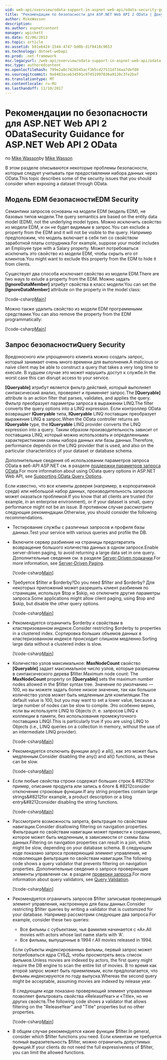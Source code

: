 ```yaml
---
uid: web-api/overview/odata-support-in-aspnet-web-api/odata-security-guidance
title: "Рекомендации по безопасности для ASP.NET Web API 2 OData | Документы Microsoft"
author: MikeWasson
description: 
ms.author: aspnetcontent
manager: wpickett
ms.date: 02/06/2013
ms.topic: article
ms.assetid: b91e6424-1544-4747-bd0b-d1f8418c9653
ms.technology: dotnet-webapi
ms.prod: .net-framework
msc.legacyurl: /web-api/overview/odata-support-in-aspnet-web-api/odata-security-guidance
msc.type: authoredcontent
ms.openlocfilehash: 799e2a0c742b545acf3b5cd27531d734aa7def80
ms.sourcegitcommit: 9a9483aceb34591c97451997036a9120c3fe2baf
ms.translationtype: MT
ms.contentlocale: ru-RU
ms.lasthandoff: 11/10/2017
---
```

<a name="security-guidance-for-aspnet-web-api-2-odata"></a><span data-ttu-id="424ce-102">Рекомендации по безопасности для ASP.NET Web API 2 OData</span><span class="sxs-lookup"><span data-stu-id="424ce-102">Security Guidance for ASP.NET Web API 2 OData</span></span>
====================
<span data-ttu-id="424ce-103">по [Mike Wasson](https://github.com/MikeWasson)</span><span class="sxs-lookup"><span data-stu-id="424ce-103">by [Mike Wasson](https://github.com/MikeWasson)</span></span>

<span data-ttu-id="424ce-104">В этом разделе описываются некоторые проблемы безопасности, которые следует учитывать при предоставлении набора данных через OData.</span><span class="sxs-lookup"><span data-stu-id="424ce-104">This topic describes some of the security issues that you should consider when exposing a dataset through OData.</span></span>

## <a name="edm-security"></a><span data-ttu-id="424ce-105">Модель EDM безопасности</span><span class="sxs-lookup"><span data-stu-id="424ce-105">EDM Security</span></span>

<span data-ttu-id="424ce-106">Семантики запросов основаны на модели EDM (модель EDM), не базовых типов модели.</span><span class="sxs-lookup"><span data-stu-id="424ce-106">The query semantics are based on the entity data model (EDM), not the underlying model types.</span></span> <span data-ttu-id="424ce-107">Можно исключить свойство из модели EDM, и он не будет видимым в запрос.</span><span class="sxs-lookup"><span data-stu-id="424ce-107">You can exclude a property from the EDM and it will not be visible to the query.</span></span> <span data-ttu-id="424ce-108">Например предположим, что модель включает в себя тип со свойством заработной платы сотрудника.</span><span class="sxs-lookup"><span data-stu-id="424ce-108">For example, suppose your model includes an Employee type with a Salary property.</span></span> <span data-ttu-id="424ce-109">Может потребоваться исключить это свойство из модели EDM, чтобы скрыть его от клиентов.</span><span class="sxs-lookup"><span data-stu-id="424ce-109">You might want to exclude this property from the EDM to hide it from clients.</span></span>

<span data-ttu-id="424ce-110">Существует два способа исключает свойство из модели EDM.</span><span class="sxs-lookup"><span data-stu-id="424ce-110">There are two ways to exlude a property from the EDM.</span></span> <span data-ttu-id="424ce-111">Можно задать **[IgnoreDataMember]** атрибут свойства в класс модели:</span><span class="sxs-lookup"><span data-stu-id="424ce-111">You can set the **[IgnoreDataMember]** attribute on the property in the model class:</span></span>

[!code-csharp[Main](odata-security-guidance/samples/sample1.cs)]

<span data-ttu-id="424ce-112">Можно также удалить свойство из модели EDM программными средствами.</span><span class="sxs-lookup"><span data-stu-id="424ce-112">You can also remove the property from the EDM programmatically:</span></span>

[!code-csharp[Main](odata-security-guidance/samples/sample2.cs)]

## <a name="query-security"></a><span data-ttu-id="424ce-113">Запрос безопасности</span><span class="sxs-lookup"><span data-stu-id="424ce-113">Query Security</span></span>

<span data-ttu-id="424ce-114">Вредоносного или упрощенного клиента можно создать запрос, который занимает очень много времени для выполнения.</span><span class="sxs-lookup"><span data-stu-id="424ce-114">A malicious or naive client may be able to construct a query that takes a very long time to execute.</span></span> <span data-ttu-id="424ce-115">В худшем случае это может нарушить доступ к службе.</span><span class="sxs-lookup"><span data-stu-id="424ce-115">In the worst case this can disrupt access to your service.</span></span>

<span data-ttu-id="424ce-116">**[Queryable]** атрибут является фильтр действий, который выполняет синтаксический анализ, проверяет и применяет запрос.</span><span class="sxs-lookup"><span data-stu-id="424ce-116">The **[Queryable]** attribute is an action filter that parses, validates, and applies the query.</span></span> <span data-ttu-id="424ce-117">Фильтр преобразует параметры запроса в выражении LINQ.</span><span class="sxs-lookup"><span data-stu-id="424ce-117">The filter converts the query options into a LINQ expression.</span></span> <span data-ttu-id="424ce-118">Если контроллер OData возвращает **IQueryable** типа, **IQueryable** LINQ поставщик преобразует выражение LINQ в запрос.</span><span class="sxs-lookup"><span data-stu-id="424ce-118">When the OData controller returns an **IQueryable** type, the **IQueryable** LINQ provider converts the LINQ expression into a query.</span></span> <span data-ttu-id="424ce-119">Таким образом производительность зависит от поставщика LINQ, который можно использовать и определенными характеристиками схемы набора данных или базы данных.</span><span class="sxs-lookup"><span data-stu-id="424ce-119">Therefore, performance depends on the LINQ provider that is used, and also on the particular characteristics of your dataset or database schema.</span></span>

<span data-ttu-id="424ce-120">Дополнительные сведения об использовании параметров запроса OData в веб-API ASP.NET см. в разделе [поддержки параметров запроса OData](supporting-odata-query-options.md).</span><span class="sxs-lookup"><span data-stu-id="424ce-120">For more information about using OData query options in ASP.NET Web API, see [Supporting OData Query Options](supporting-odata-query-options.md).</span></span>

<span data-ttu-id="424ce-121">Если известно, что все клиенты доверия (например, в корпоративной среде) или небольшой набор данных, производительность запросов может оказаться проблемой.</span><span class="sxs-lookup"><span data-stu-id="424ce-121">If you know that all clients are trusted (for example, in an enterprise environment), or if your dataset is small, query performance might not be an issue.</span></span> <span data-ttu-id="424ce-122">В противном случае рассмотрите следующие рекомендации.</span><span class="sxs-lookup"><span data-stu-id="424ce-122">Otherwise, you should consider the following recommendations.</span></span>

- <span data-ttu-id="424ce-123">Тестирование службы с различных запросов и профиля базы данных.</span><span class="sxs-lookup"><span data-stu-id="424ce-123">Test your service with various queries and profile the DB.</span></span>
- <span data-ttu-id="424ce-124">Включите сервер разбиение на страницы предотвратить возвращение большого количества данных в одном запросе.</span><span class="sxs-lookup"><span data-stu-id="424ce-124">Enable server-driven paging, to avoid returning a large data set in one query.</span></span> <span data-ttu-id="424ce-125">Дополнительные сведения см. в разделе [Server-Driven подкачки](supporting-odata-query-options.md#server-paging).</span><span class="sxs-lookup"><span data-stu-id="424ce-125">For more information, see [Server-Driven Paging](supporting-odata-query-options.md#server-paging).</span></span> 

    [!code-csharp[Main](odata-security-guidance/samples/sample3.cs)]
- <span data-ttu-id="424ce-126">Требуется $filter и $orderby?</span><span class="sxs-lookup"><span data-stu-id="424ce-126">Do you need $filter and $orderby?</span></span> <span data-ttu-id="424ce-127">Для некоторых приложений может разрешить клиент разбиения по страницам, используя $top и $skip, но отключите другие параметры запроса.</span><span class="sxs-lookup"><span data-stu-id="424ce-127">Some applications might allow client paging, using $top and $skip, but disable the other query options.</span></span> 

    [!code-csharp[Main](odata-security-guidance/samples/sample4.cs)]
- <span data-ttu-id="424ce-128">Рекомендуется ограничить $orderby к свойствам в кластеризованном индексе.</span><span class="sxs-lookup"><span data-stu-id="424ce-128">Consider restricting $orderby to properties in a clustered index.</span></span> <span data-ttu-id="424ce-129">Сортировка больших объемов данных в кластеризованном индексе происходит слишком медленно.</span><span class="sxs-lookup"><span data-stu-id="424ce-129">Sorting large data without a clustered index is slow.</span></span> 

    [!code-csharp[Main](odata-security-guidance/samples/sample5.cs)]
- <span data-ttu-id="424ce-130">Количество узлов максимальное: **MaxNodeCount** свойство **[Queryable]** задает максимальное число узлов, которые разрешены в синтаксического дерева $filter.</span><span class="sxs-lookup"><span data-stu-id="424ce-130">Maximum node count: The **MaxNodeCount** property on **[Queryable]** sets the maximum number nodes allowed in the $filter syntax tree.</span></span> <span data-ttu-id="424ce-131">Значение по умолчанию — 100, но вы можете задать более низкое значение, так как большое количество узлов может быть медленным для компиляции.</span><span class="sxs-lookup"><span data-stu-id="424ce-131">The default value is 100, but you may want to set a lower value, because a large number of nodes can be slow to compile.</span></span> <span data-ttu-id="424ce-132">Это особенно верно, если вы используете LINQ to Objects (т. е. запросов LINQ к коллекции в памяти, без использования промежуточного поставщика LINQ).</span><span class="sxs-lookup"><span data-stu-id="424ce-132">This is particularly true if you are using LINQ to Objects (i.e., LINQ queries on a collection in memory, without the use of an intermediate LINQ provider).</span></span> 

    [!code-csharp[Main](odata-security-guidance/samples/sample6.cs)]
- <span data-ttu-id="424ce-133">Рекомендуется отключить функции any() и all(), как это может быть медленным.</span><span class="sxs-lookup"><span data-stu-id="424ce-133">Consider disabling the any() and all() functions, as these can be slow.</span></span> 

    [!code-csharp[Main](odata-security-guidance/samples/sample7.cs)]
- <span data-ttu-id="424ce-134">Если любые свойства строки содержат больших строк & #8212for пример, описание продукта или запись в блоге & #8212consider отключение строковые функции.</span><span class="sxs-lookup"><span data-stu-id="424ce-134">If any string properties contain large strings&#8212for example, a product description or a blog entry&#8212consider disabling the string functions.</span></span> 

    [!code-csharp[Main](odata-security-guidance/samples/sample8.cs)]
- <span data-ttu-id="424ce-135">Рассмотрите возможность запрета, фильтрация по свойствам навигации.</span><span class="sxs-lookup"><span data-stu-id="424ce-135">Consider disallowing filtering on navigation properties.</span></span> <span data-ttu-id="424ce-136">Фильтрация по свойствам навигации может привести к соединению, которое может быть медленным, в зависимости от схемы базы данных.</span><span class="sxs-lookup"><span data-stu-id="424ce-136">Filtering on navigation properties can result in a join, which might be slow, depending on your database schema.</span></span> <span data-ttu-id="424ce-137">В следующем коде показано запроса проверяющий элемент управления, не позволяющая фильтрация по свойствам навигации.</span><span class="sxs-lookup"><span data-stu-id="424ce-137">The following code shows a query validator that prevents filtering on navigation properties.</span></span> <span data-ttu-id="424ce-138">Дополнительные сведения о запросе проверяющие элементы управления см. в разделе [проверки запроса](supporting-odata-query-options.md#query-validation).</span><span class="sxs-lookup"><span data-stu-id="424ce-138">For more information about query validators, see [Query Validation](supporting-odata-query-options.md#query-validation).</span></span> 

    [!code-csharp[Main](odata-security-guidance/samples/sample9.cs)]
- <span data-ttu-id="424ce-139">Рекомендуется ограничить запросов $filter записывая проверяющий элемент управления, настроенную для базы данных.</span><span class="sxs-lookup"><span data-stu-id="424ce-139">Consider restricting $filter queries by writing a validator that is customized for your database.</span></span> <span data-ttu-id="424ce-140">Например рассмотрим следующие два запроса:</span><span class="sxs-lookup"><span data-stu-id="424ce-140">For example, consider these two queries:</span></span> 

    - <span data-ttu-id="424ce-141">Все фильмы с субъектами, чья фамилия начинается с «А».</span><span class="sxs-lookup"><span data-stu-id="424ce-141">All movies with actors whose last name starts with ‘A'.</span></span>
    - <span data-ttu-id="424ce-142">Все фильмы, выпущенные в 1994 г.</span><span class="sxs-lookup"><span data-stu-id="424ce-142">All movies released in 1994.</span></span>

    <span data-ttu-id="424ce-143">Если субъекты индексированных фильмы, первый запрос может потребоваться ядра СУБД, чтобы просмотреть весь список фильмов.</span><span class="sxs-lookup"><span data-stu-id="424ce-143">Unless movies are indexed by actors, the first query might require the DB engine to scan the entire list of movies.</span></span> <span data-ttu-id="424ce-144">В то время как второй запрос может быть приемлемым, если предполагается, что фильмы индексируются по году выпуска.</span><span class="sxs-lookup"><span data-stu-id="424ce-144">Whereas the second query might be acceptable, assuming movies are indexed by release year.</span></span>

    <span data-ttu-id="424ce-145">В следующем коде показано проверяющий элемент управления позволяет фильтровать свойства «ReleaseYear» и «Title», но не других свойств.</span><span class="sxs-lookup"><span data-stu-id="424ce-145">The following code shows a validator that allows filtering on the "ReleaseYear" and "Title" properties but no other properties.</span></span>

    [!code-csharp[Main](odata-security-guidance/samples/sample10.cs)]
- <span data-ttu-id="424ce-146">В общем случае рекомендуется какие функции $filter.</span><span class="sxs-lookup"><span data-stu-id="424ce-146">In general, consider which $filter functions you need.</span></span> <span data-ttu-id="424ce-147">Если клиентам не требуется полный выразительность $filter, можно ограничить допустимых функций.</span><span class="sxs-lookup"><span data-stu-id="424ce-147">If your clients do not need the full expressiveness of $filter, you can limit the allowed functions.</span></span>
